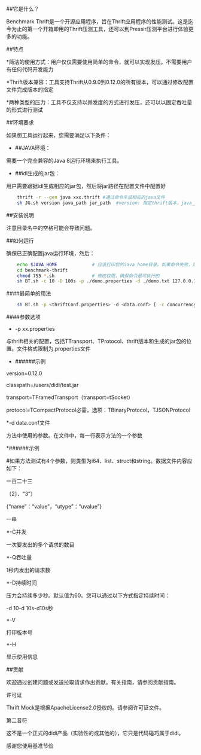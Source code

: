 ##它是什么？

Benchmark Thrift是一个开源应用程序，旨在Thrift应用程序的性能测试。这是迄今为止的第一个开箱即用的Thrift压测工具，还可以到Pressir压测平台进行体验更多的功能。

##特点

 *简洁的使用方式：用户仅仅需要使用简单的命令，就可以实现发压。不需要用户有任何代码开发能力  

 *Thrift版本兼容：工具支持Thrift从0.9.0到0.12.0的所有版本，可以通过修改配置文件完成版本的指定  

 *两种类型的压力：工具不仅支持以并发度的方式进行发压，还可以以固定吞吐量的形式进行测试  

##环境要求

如果想工具运行起来，您需要满足以下条件：

 * ##JAVA环境：

需要一个完全兼容的Java 8运行环境来执行工具。

 * ##idl生成的jar包：

用户需要跟据idl生成相应的jar包，然后将jar路径在配置文件中配置好
```bash
    thrift -r --gen java xxx.thrift #通过命令生成相应的java文件
    sh JG.sh version java_path jar_path  #version: 指定thrift版本，java_path:指定执行完上条命令所生成的java文件夹路径，jar_path:指定最终的jar包的位置和名称
```        
##安装说明

注意目录名中的空格可能会导致问题。


##如何运行

确保已正确配置java运行环境，然后：

```bash
    echo $JAVA_HOME             # 应该打印您的Java home目录。如果命令失败，则需要安装Java环境。Java下载 https://www.oracle.com/technetwork/java/javase/downloads/index.html
    cd benchmark-thrift
    chmod 755 *.sh              # 修改权限，确保命令是可执行的
    sh BT.sh -c 10 -D 100s -p ./demo.properties -d ./demo.txt 127.0.0.1:8090/Test/test # 如果持续时间和压力类型没有指定，会默认按照1个并发的强度进行1分钟测试
```

####最简单的用法
```bash
    sh BT.sh -p <thriftConf.properties> -d <data.conf> [ -c concurrency ] [ -n requests ] [options] url
```

####参数选项

 * -p xx.properties  

与thrift相关的配置，包括TTransport、TProtocol、thrift版本和生成的jar包的位置。文件格式限制为.properties文件

* ######示例

version=0.12.0  

classpath=/users/didi/test.jar  

transport=TFramedTransport（transport=tSocket）  

protocol=TCompactProtocol必需，选项：TBinaryProtocol，TJSONProtocol

*-d data.conf文件

方法中使用的参数。在文件中，每一行表示方法的一个参数

*######示例

#如果方法测试有4个参数，则类型为i64、list、struct和string。数据文件内容应如下：

一百二十三

〔2〕、“3”〕

{“name”：“value”，“utype”：“uvalue”}

一串

*-C并发

一次要发出的多个请求的数目

*-Q吞吐量

1秒内发出的请求数

*-D持续时间

压力会持续多少秒。默认值为60。您可以通过以下方式指定持续时间：

-d 10-d 10s-d10s秒

*-V

打印版本号

*-H

显示使用信息




##贡献

欢迎通过创建问题或发送拉取请求作出贡献。有关指南，请参阅贡献指南。



许可证

Thrift Mock是根据ApacheLicense2.0授权的。请参阅许可证文件。



第二音符

这不是一个正式的didi产品（实验性的或其他的），它只是代码碰巧属于didi。



感谢您使用基准节俭
